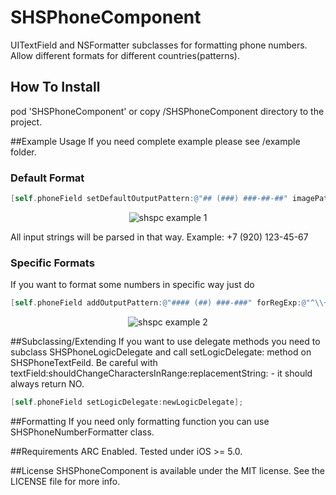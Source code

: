 SHSPhoneComponent
=================

UITextField and NSFormatter subclasses for formatting phone numbers. Allow different formats for different countries(patterns).

## How To Install
pod 'SHSPhoneComponent' or copy /SHSPhoneComponent directory to the project.

##Example Usage
If you need complete example please see /example folder.

### Default Format
``` objective-c
[self.phoneField setDefaultOutputPattern:@"## (###) ###-##-##" imagePath:nil];
```
<p align="center">
  <img src="https://dl.dropboxusercontent.com/u/3310118/github/shsphonecomponent/r3.png" alt="shspc example 1"/>
</p>
All input strings will be parsed in that way. 
Example: +7 (920) 123-45-67

### Specific Formats
If you want to format some numbers in specific way just do
``` objective-c
[self.phoneField addOutputPattern:@"#### (##) ###-###" forRegExp:@"^\\+374\\d*$" imagePath:@"flagAM"];
```
<p align="center">
  <img src="https://dl.dropboxusercontent.com/u/3310118/github/shsphonecomponent/r4.png" alt="shspc example 2"/>
</p>

##Subclassing/Extending
If you want to use delegate methods you need to subclass SHSPhoneLogicDelegate
 and call setLogicDelegate: method on SHSPhoneTextFeild.
Be careful with textField:shouldChangeCharactersInRange:replacementString: - it should always return NO.
``` objective-c
[self.phoneField setLogicDelegate:newLogicDelegate];
```

##Formatting
If you need only formatting function you can use SHSPhoneNumberFormatter class. 

##Requirements
ARC Enabled.
Tested under iOS >= 5.0.

##License
SHSPhoneComponent is available under the MIT license. See the LICENSE file for more info.






